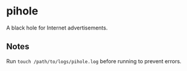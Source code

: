 # pihole

A black hole for Internet advertisements.

## Notes

Run `touch /path/to/logs/pihole.log` before running to prevent errors.